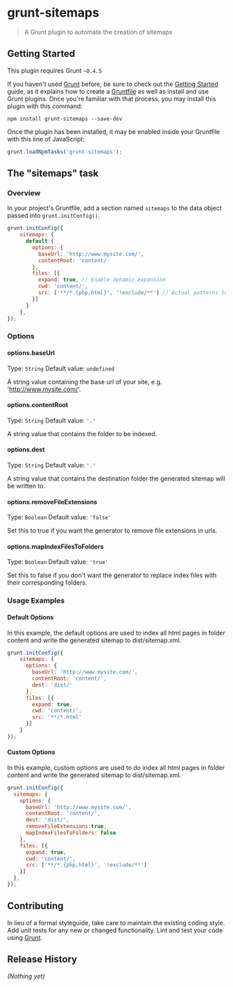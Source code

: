 # grunt-sitemaps

> A Grunt plugin to automate the creation of sitemaps

## Getting Started
This plugin requires Grunt `~0.4.5`

If you haven't used [Grunt](http://gruntjs.com/) before, be sure to check out the [Getting Started](http://gruntjs.com/getting-started) guide, as it explains how to create a [Gruntfile](http://gruntjs.com/sample-gruntfile) as well as install and use Grunt plugins. Once you're familiar with that process, you may install this plugin with this command:

```shell
npm install grunt-sitemaps --save-dev
```

Once the plugin has been installed, it may be enabled inside your Gruntfile with this line of JavaScript:

```js
grunt.loadNpmTasks('grunt-sitemaps');
```

## The "sitemaps" task

### Overview
In your project's Gruntfile, add a section named `sitemaps` to the data object passed into `grunt.initConfig()`.

```js
grunt.initConfig({
    sitemaps: {
      default:{
        options: {
          baseUrl: 'http://www.mysite.com/',
          contentRoot: 'content/'
        },
        files: [{
          expand: true, // Enable dynamic expansion
          cwd: 'content/',
          src: ['**/*.{php,html}', '!exclude/**'] // Actual patterns to match
        }]
      }
    },
});
```

### Options

#### options.baseUrl
Type: `String`
Default value: `undefined`

A string value containing the base url of your site, e.g. 'http://www.mysite.com/'.

#### options.contentRoot
Type: `String`
Default value: `'.'`

A string value that contains the folder to be indexed.

#### options.dest
Type: `String`
Default value: `'.'`

A string value that contains the destination folder the generated sitemap will be written to.

#### options.removeFileExtensions
Type: `Boolean`
Default value: `'false'`

Set this to true if you want the generator to remove file extensions in urls.

#### options.mapIndexFilesToFolders
Type: `Boolean`
Default value: `'true'`

Set this to false if you don't want the generator to replace index files with their corresponding folders.

### Usage Examples

#### Default Options
In this example, the default options are used to index all html pages in folder content and write the generated sitemap to dist/sitemap.xml.

```js
grunt.initConfig({
    sitemaps: {
      options: {
        baseUrl: 'http://www.mysite.com/',
        contentRoot: 'content/',
        dest: 'dist/'
      },
      files: [{
        expand: true,
        cwd: 'content/',
        src: '**/*.html'
      }]
    }
});
```

#### Custom Options
In this example, custom options are used to do index all html pages in folder content and write the generated sitemap to dist/sitemap.xml.

```js
grunt.initConfig({
  sitemaps: {
    options: {
      baseUrl: 'http://www.mysite.com/',
      contentRoot: 'content/',
      dest: 'dist/',
      removeFileExtensions:true,
      mapIndexFilesToFolders: false
    },
    files: [{
      expand: true,
      cwd: 'content/',
      src: ['**/*.{php,html}', '!exclude/**']
    }]
  },
});
```

## Contributing
In lieu of a formal styleguide, take care to maintain the existing coding style. Add unit tests for any new or changed functionality. Lint and test your code using [Grunt](http://gruntjs.com/).

## Release History
_(Nothing yet)_

